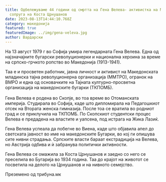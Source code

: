 ```yaml
---
title: Одбележуваме 44 години од смртта на Гена Велева- активистка на ММТРО и
  сопруга на Коста Црнушанов
date: 2023-08-13T14:44:10.768Z
category: македонија
featured: true
featuredImage: ../img/gena-veleva.jpg
author: Вардарски
---
```

<!--StartFragment-->

На 13 август 1979 г во Софија умира легендарната Гена Велева. Една од најзначајните бугарски револуционерки и национална хероина за време на српско-грчкото ропство во Македонија (1913-1941).

Таа е и просветен работник, јавна личност и активист на Македонската младинска тајна револуционерна организација (ММТРО), огранок на ВМРО и една од основачките на Тајната културно-просветна организација на македонските бугарки (ТКПОМБ).\
\
Гена Велева е родена во Скопје, во тоа време во Отоманската империја. Студирала во Софија, каде што дипломирала на Педагошкиот отсек на Втората женска гимназија. После тоа се вратила во родниот град и се приклучила на ТКПОМБ. По Скопскиот студентски процес Велева е предадена на властите и уапсена, под истрага на Жика Лазиќ.

Гена Велева успеала да побегне во Виена, каде што објавила апел до светската јавност во име на македонските Бугарки, во кој ги опишува сите нивни страдања. Српските власти бараат екстрадиција на Велева, но Австрија одбива и ѝ забранува политички активности.

Гена Велева се омажила за Коста Црнушанов и заедно со него се преселила во Бугарија во 1934 година. Таа до крајот на животот се посветила на делото на Црнушанов и на нивното семејство.

<!--EndFragment-->

Преземено од трибуна.мк